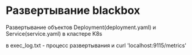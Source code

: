 # Развертывание blackbox

Развертывание объектов Deployment(deployment.yaml) и Service(service.yaml) в кластере K8s

в exec_log.txt - процесс развертывания и curl 'localhost:9115/metrics'
